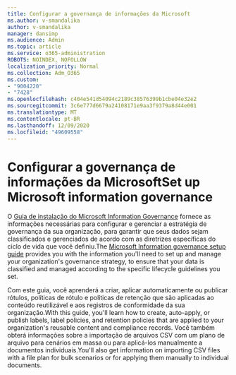 ```yaml
---
title: Configurar a governança de informações da Microsoft
ms.author: v-smandalika
author: v-smandalika
manager: dansimp
ms.audience: Admin
ms.topic: article
ms.service: o365-administration
ROBOTS: NOINDEX, NOFOLLOW
localization_priority: Normal
ms.collection: Adm_O365
ms.custom:
- "9004220"
- "7428"
ms.openlocfilehash: c404e541d54094c2189c38576399b1cbe04e32e2
ms.sourcegitcommit: 3c6e777d6679a24108171e9aa3f9379a8d44e001
ms.translationtype: MT
ms.contentlocale: pt-BR
ms.lasthandoff: 12/09/2020
ms.locfileid: "49609558"
---
```

# <a name="set-up-microsoft-information-governance"></a><span data-ttu-id="5b6df-102">Configurar a governança de informações da Microsoft</span><span class="sxs-lookup"><span data-stu-id="5b6df-102">Set up Microsoft information governance</span></span>

<span data-ttu-id="5b6df-103">O [Guia de instalação do Microsoft Information Governance](https://admin.microsoft.com/AdminPortal/Home#/modernonboarding/migsetupguide) fornece as informações necessárias para configurar e gerenciar a estratégia de governança da sua organização, para garantir que seus dados sejam classificados e gerenciados de acordo com as diretrizes específicas do ciclo de vida que você definiu.</span><span class="sxs-lookup"><span data-stu-id="5b6df-103">The [Microsoft Information governance setup guide](https://admin.microsoft.com/AdminPortal/Home#/modernonboarding/migsetupguide) provides you with the information you'll need to set up and manage your organization's governance strategy, to ensure that your data is classified and managed according to the specific lifecycle guidelines you set.</span></span>

<span data-ttu-id="5b6df-104">Com este guia, você aprenderá a criar, aplicar automaticamente ou publicar rótulos, políticas de rótulo e políticas de retenção que são aplicadas ao conteúdo reutilizável e aos registros de conformidade da sua organização.</span><span class="sxs-lookup"><span data-stu-id="5b6df-104">With this guide, you'll learn how to create, auto-apply, or publish labels, label policies, and retention policies that are applied to your organization's reusable content and compliance records.</span></span> <span data-ttu-id="5b6df-105">Você também obterá informações sobre a importação de arquivos CSV com um plano de arquivo para cenários em massa ou para aplicá-los manualmente a documentos individuais.</span><span class="sxs-lookup"><span data-stu-id="5b6df-105">You'll also get information on importing CSV files with a file plan for bulk scenarios or for applying them manually to individual documents.</span></span>
